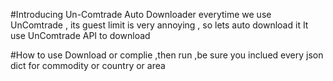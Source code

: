 #Introducing Un-Comtrade Auto Downloader
everytime we use UnComtrade , its guest limit is very annoying , so lets auto download it 
It use UnComtrade API to download 

#How to use
Download or complie ,then run ,be sure you inclued every json dict for commodity or country or area
